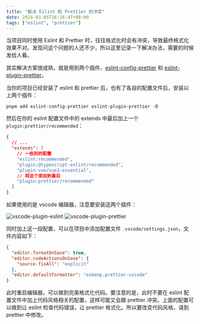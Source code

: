 ```yaml
---
title: "解决 Eslint 和 Prettier 的冲突"
date: 2024-03-05T16:16:47+08:00
tags: ["eslint", "prettier"]
---
```


当项目同时使用 Eslint 和 Prettier 时，往往格式化时会有冲突，导致最终格式化效果不对。发现问这个问题的人还不少，所以这里记录一下解决办法，需要的时候发给人看。

其实解决方案很成熟，就是用到两个插件，[eslint-config-prettier](https://github.com/prettier/eslint-config-prettier?tab=readme-ov-file#readme) 和 [eslint-plugin-prettier](https://github.com/prettier/eslint-plugin-prettier#recommended-configuration)。

当你的项目已经安装了 eslint 和 prettier 后，也有了各自的配置文件后，安装以上两个插件：

```shell
pnpm add eslint-config-prettier eslint-plugin-prettier -D
```

然后在你的 eslint 配置文件中的 extends 中最后加上一个 `plugin:prettier/recommended`：

```json
{
  // ...
  "extends": [
    // 一些别的配置
    "eslint:recommended",
    "plugin:@typescript-eslint/recommended",
    "plugin:vue/vue3-essential",
    // 将这个添加到最后
    "plugin:prettier/recommended"
  ]
}
```

如果使用的是 vscode 编辑器，注意要安装这两个插件：

![vscode-plugin-eslint](https://img.jyan.wang/2024/vscode-plugin-eslint.jpg)
![vscode-plugin-prettier](https://img.jyan.wang/2024/vscode-plugin-prettier.jpg)

同时加上这一段配置，可以在项目中添加配置文件 `.vscode/settings.json`，文件内容如下：

```json
{
  "editor.formatOnSave": true,
  "editor.codeActionsOnSave": {
    "source.fixAll": "explicit"
  },
  "editor.defaultFormatter": "esbenp.prettier-vscode"
}
```

此时重启编辑器，可以做到完美格式化代码。要注意的是，此时不要在 eslint 配置文件中加上代码风格相关的配置，这样可能又会跟 prettier 冲突。上面的配置可以做到让 eslint 检查代码错误，让 prettier 格式化。所以要改变代码风格，请到 prettier 中修改。
